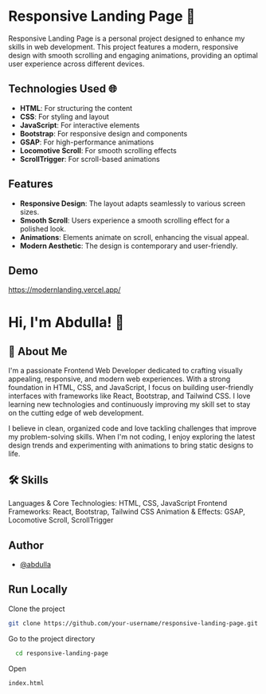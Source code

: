 
# Responsive Landing Page 🚀

Responsive Landing Page is a personal project designed to enhance my skills in web development. This project features a modern, responsive design with smooth scrolling and engaging animations, providing an optimal user experience across different devices.


## Technologies Used 🌐

- **HTML**: For structuring the content
- **CSS**: For styling and layout
- **JavaScript**: For interactive elements
- **Bootstrap**: For responsive design and components
- **GSAP**: For high-performance animations
- **Locomotive Scroll**: For smooth scrolling effects
- **ScrollTrigger**: For scroll-based animations


## Features

- **Responsive Design**: The layout adapts seamlessly to various screen sizes.
- **Smooth Scroll**: Users experience a smooth scrolling effect for a polished look.
- **Animations**: Elements animate on scroll, enhancing the visual appeal.
- **Modern Aesthetic**: The design is contemporary and user-friendly.


## Demo

https://modernlanding.vercel.app/


# Hi, I'm Abdulla! 👋


## 🚀 About Me
I'm a passionate Frontend Web Developer dedicated to crafting visually appealing, responsive, and modern web experiences. With a strong foundation in HTML, CSS, and JavaScript, I focus on building user-friendly interfaces with frameworks like React, Bootstrap, and Tailwind CSS. I love learning new technologies and continuously improving my skill set to stay on the cutting edge of web development.

I believe in clean, organized code and love tackling challenges that improve my problem-solving skills. When I'm not coding, I enjoy exploring the latest design trends and experimenting with animations to bring static designs to life.

## 🛠 Skills
Languages & Core Technologies: HTML, CSS, JavaScript
Frontend Frameworks: React, Bootstrap, Tailwind CSS
Animation & Effects: GSAP, Locomotive Scroll, ScrollTrigger


## Author
- [@abdulla](https://github.com/Abdulla-4u)


## Run Locally

Clone the project

```bash
git clone https://github.com/your-username/responsive-landing-page.git
```

Go to the project directory

```bash
  cd responsive-landing-page
```
Open

```bash
index.html
```


